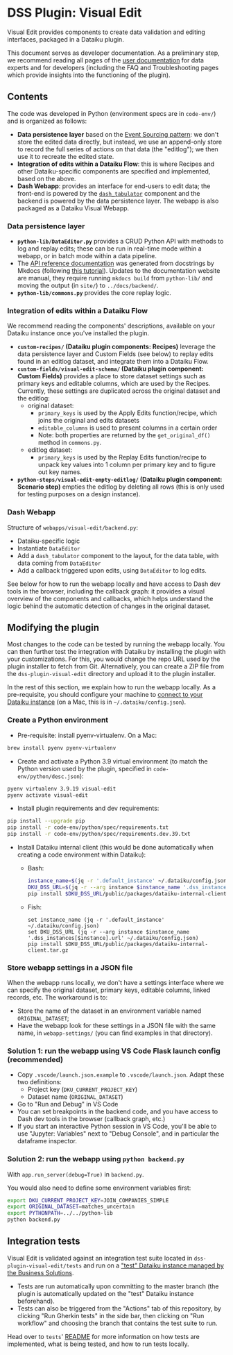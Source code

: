 # DSS Plugin: Visual Edit

Visual Edit provides components to create data validation and editing interfaces, packaged in a Dataiku plugin.

This document serves as developer documentation. As a preliminary step, we recommend reading all pages of the [user documentation](https://dataiku.github.io/dss-visual-edit/) for data experts and for developers (including the FAQ and Troubleshooting pages which provide insights into the functioning of the plugin).

## Contents

The code was developed in Python (environment specs are in `code-env/`) and is organized as follows:

* **Data persistence layer** based on the [Event Sourcing pattern](https://learn.microsoft.com/en-us/azure/architecture/patterns/event-sourcing): we don't store the edited data directly, but instead, we use an append-only store to record the full series of actions on that data (the "editlog"); we then use it to recreate the edited state.
* **Integration of edits within a Dataiku Flow**: this is where Recipes and other Dataiku-specific components are specified and implemented, based on the above.
* **Dash Webapp**: provides an interface for end-users to edit data; the front-end is powered by the [`dash_tabulator`](../dash_tabulator/README.md) component and the backend is powered by the data persistence layer. The webapp is also packaged as a Dataiku Visual Webapp.

### Data persistence layer

* **`python-lib/DataEditor.py`** provides a CRUD Python API with methods to log and replay edits; these can be run in real-time mode within a webapp, or in batch mode within a data pipeline.
* The [API reference documentation](https://dataiku.github.io/dss-visual-edit/backend/) was generated from docstrings by Mkdocs (following [this tutorial](https://realpython.com/python-project-documentation-with-mkdocs/)). Updates to the documentation website are manual, they require running `mkdocs build` from `python-lib/` and moving the output (in `site/`) to `../docs/backend/`.
* **`python-lib/commons.py`** provides the core replay logic.

### Integration of edits within a Dataiku Flow

We recommend reading the components' descriptions, available on your Dataiku instance once you've installed the plugin.

* **`custom-recipes/` (Dataiku plugin components: Recipes)** leverage the data persistence layer and Custom Fields (see below) to replay edits found in an editlog dataset, and integrate them into a Dataiku Flow.
* **`custom-fields/visual-edit-schema/` (Dataiku plugin component: Custom Fields)** provides a place to store dataset settings such as primary keys and editable columns, which are used by the Recipes. Currently, these settings are duplicated across the original dataset and the editlog:
  * original dataset:
    * `primary_keys` is used by the Apply Edits function/recipe, which joins the original and edits datasets
    * `editable_columns` is used to present columns in a certain order
    * Note: both properties are returned by the `get_original_df()` method in `commons.py`.
  * editlog dataset: 
    * `primary_keys` is used by the Replay Edits function/recipe to unpack key values into 1 column per primary key and to figure out key names.
* **`python-steps/visual-edit-empty-editlog/` (Dataiku plugin component: Scenario step)** empties the editlog by deleting all rows (this is only used for testing purposes on a design instance).

### Dash Webapp

Structure of `webapps/visual-edit/backend.py`:

* Dataiku-specific logic
* Instantiate `DataEditor`
* Add a `dash_tabulator` component to the layout, for the data table, with data coming from `DataEditor`
* Add a callback triggered upon edits, using `DataEditor` to log edits.

See below for how to run the webapp locally and have access to Dash dev tools in the browser, including the callback graph: it provides a visual overview of the components and callbacks, which helps understand the logic behind the automatic detection of changes in the original dataset.

## Modifying the plugin

Most changes to the code can be tested by running the webapp locally. You can then further test the integration with Dataiku by installing the plugin with your customizations. For this, you would change the repo URL used by the plugin installer to fetch from Git. Alternatively, you can create a ZIP file from the `dss-plugin-visual-edit` directory and upload it to the plugin installer.

In the rest of this section, we explain how to run the webapp locally. As a pre-requisite, you should configure your machine to [connect to your Dataiku instance](https://doc.dataiku.com/dss/latest/python-api/outside-usage.html#setting-up-the-connection-with-dss) (on a Mac, this is in `~/.dataiku/config.json`).

### Create a Python environment

* Pre-requisite: install pyenv-virtualenv. On a Mac:

```bash
brew install pyenv pyenv-virtualenv
```

* Create and activate a Python 3.9 virtual environment (to match the Python version used by the plugin, specified in `code-env/python/desc.json`):

```bash
pyenv virtualenv 3.9.19 visual-edit
pyenv activate visual-edit
```

* Install plugin requirements and dev requirements:

```bash
pip install --upgrade pip
pip install -r code-env/python/spec/requirements.txt
pip install -r code-env/python/spec/requirements.dev.39.txt
```

* Install Dataiku internal client (this would be done automatically when creating a code environment within Dataiku):
  * Bash:

    ```bash
    instance_name=$(jq -r '.default_instance' ~/.dataiku/config.json)
    DKU_DSS_URL=$(jq -r --arg instance $instance_name '.dss_instances[$instance].url' ~/.dataiku/config.json)
    pip install $DKU_DSS_URL/public/packages/dataiku-internal-client.tar.gz
    ```

  * Fish:

    ```fish
    set instance_name (jq -r '.default_instance' ~/.dataiku/config.json)
    set DKU_DSS_URL (jq -r --arg instance $instance_name '.dss_instances[$instance].url' ~/.dataiku/config.json)
    pip install $DKU_DSS_URL/public/packages/dataiku-internal-client.tar.gz
    ```

### Store webapp settings in a JSON file

When the webapp runs locally, we don't have a settings interface where we can specify the original dataset, primary keys, editable columns, linked records, etc. The workaround is to:

* Store the name of the dataset in an environment variable named `ORIGINAL_DATASET`;
* Have the webapp look for these settings in a JSON file with the same name, in `webapp-settings/` (you can find examples in that directory).

### Solution 1: run the webapp using VS Code Flask launch config (recommended)

* Copy `.vscode/launch.json.example` to `.vscode/launch.json`. Adapt these two definitions:
  * Project key (`DKU_CURRENT_PROJECT_KEY`)
  * Dataset name (`ORIGINAL_DATASET`)
* Go to "Run and Debug" in VS Code
* You can set breakpoints in the backend code, and you have access to Dash dev tools in the browser (callback graph, etc.)
* If you start an interactive Python session in VS Code, you'll be able to use "Jupyter: Variables" next to "Debug Console", and in particular the dataframe inspector.

### Solution 2: run the webapp using `python backend.py`

With `app.run_server(debug=True)` in `backend.py`.

You would also need to define some environment variables first:

```bash
export DKU_CURRENT_PROJECT_KEY=JOIN_COMPANIES_SIMPLE
export ORIGINAL_DATASET=matches_uncertain
export PYTHONPATH=../../python-lib
python backend.py
```

## Integration tests

Visual Edit is validated against an integration test suite located in `dss-plugin-visual-edit/tests` and run on a ["test" Dataiku instance managed by the Business Solutions](https://tests-integration.solutions.dataiku-dss.io/home/). 
* Tests are run automatically upon committing to the master branch (the plugin is automatically updated on the "test" Dataiku instance beforehand). 
* Tests can also be triggered from the "Actions" tab of this repository, by clicking "Run Gherkin tests" in the side bar, then clicking on "Run workflow" and choosing the branch that contains the test suite to run.

Head over to `tests`' [README](tests/README.md) for more information on how tests are implemented, what is being tested, and how to run tests locally.
